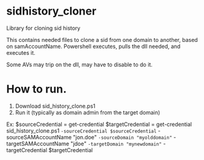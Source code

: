 # sidhistory_cloner
Library for cloning sid history

This contains needed files to clone a sid from one domain to another, based on samAccountName.
Powershell executes, pulls the dll needed, and executes it.

Some AVs may trip on the dll, may have to disable to do it.

# How to run.
1. Download sid_history_clone.ps1
2. Run it (typically as domain admin from the target domain)

Ex:
$sourceCredential = get-credential
$targetCredential = get-credential
sid_history_clone.ps1 `
  -sourceCredential $sourceCredential `
  -sourceSAMAccountName "jon.doe" `
  -sourceDomain "myolddomain" `
  -targetSAMAccountName "jdoe" `
  -targetDomain "mynewdomain" `
  -targetCredential $targetCredential
